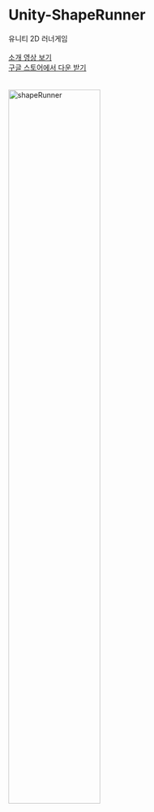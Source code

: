 # Unity-ShapeRunner
유니티 2D 러너게임
<br><br>
[소개 영상 보기](https://youtu.be/d0r-lAhzAeg)
<br>
[구글 스토어에서 다운 받기](https://play.google.com/store/apps/details?id=com.GAONGAMES.ShapeRunner)
<br><br><br>
<img width="60%" alt="shapeRunner" src="https://github.com/sumingq/Unity-ShapeRunner/assets/133943734/07054f45-66db-4858-af73-3213d033f6a9">
